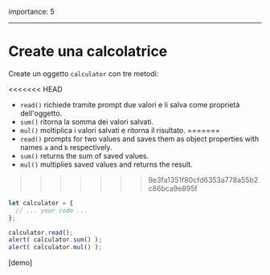 importance: 5

---

# Create una calcolatrice

Create un oggetto `calculator` con tre metodi:

<<<<<<< HEAD
- `read()` richiede tramite prompt due valori e li salva come proprietà dell'oggetto.
- `sum()` ritorna la somma dei valori salvati.
- `mul()` moltiplica i valori salvati e ritorna il risultato.
=======
- `read()` prompts for two values and saves them as object properties with names `a` and `b` respectively.
- `sum()` returns the sum of saved values.
- `mul()` multiplies saved values and returns the result.
>>>>>>> 9e3fa1351f80cfd6353a778a55b2c86bca9e895f

```js
let calculator = {
  // ... your code ...
};

calculator.read();
alert( calculator.sum() );
alert( calculator.mul() );
```

[demo]
